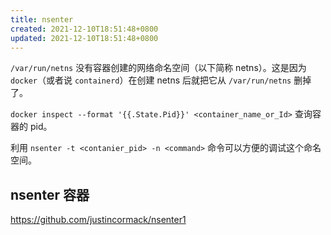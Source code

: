 ```yaml
---
title: nsenter
created: 2021-12-10T18:51:48+0800
updated: 2021-12-10T18:51:48+0800
---
```



`/var/run/netns` 没有容器创建的网络命名空间（以下简称 netns）。这是因为 `docker`（或者说 `containerd`）在创建 netns 后就把它从 `/var/run/netns` 删掉了。

<!-- {% raw %} -->
`docker inspect --format '{{.State.Pid}}' <container_name_or_Id>` 查询容器的 pid。
<!-- {% endraw %} -->

利用 `nsenter -t <contanier_pid> -n <command>` 命令可以方便的调试这个命名空间。

## nsenter 容器

https://github.com/justincormack/nsenter1
